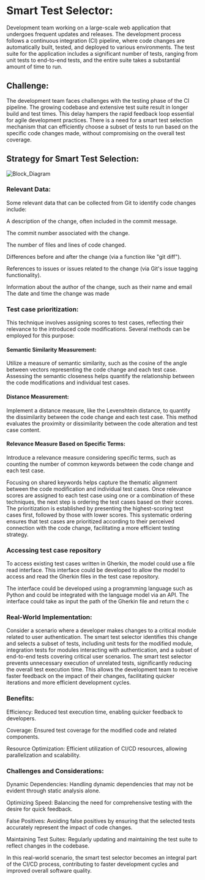 # Smart Test Selector:

Development team working on a large-scale web application that undergoes frequent updates and releases. 
The development process follows a continuous integration (CI) pipeline, where code changes are automatically built, tested, and deployed to various environments.
The test suite for the application includes a significant number of tests, ranging from unit tests to end-to-end tests, and the entire suite takes a substantial amount of time to run.

## Challenge:
The development team faces challenges with the testing phase of the CI pipeline. 
The growing codebase and extensive test suite result in longer build and test times. 
This delay hampers the rapid feedback loop essential for agile development practices. 
There is a need for a smart test selection mechanism that can efficiently choose a subset of tests to run based on the specific code changes made,
without compromising on the overall test coverage.

## Strategy for Smart Test Selection:
![Block_Diagram](https://github.com/Sandara-Git/Defect_Predict/assets/140485221/d271ed12-edb2-4f64-b2e1-7c4ce7993221)


### Relevant Data:
Some relevant data that can be collected from Git to identify code changes include:

A description of the change, often included in the commit message.

The commit number associated with the change.

The number of files and lines of code changed.

Differences before and after the change (via a function like "git diff").

References to issues or issues related to the change (via Git's issue tagging functionality).

Information about the author of the change, such as their name and email
The date and time the change was made

### Test case prioritization:
This technique involves assigning scores to test cases, reflecting their relevance to the introduced code modifications. Several methods can be employed for this purpose:

#### Semantic Similarity Measurement:

Utilize a measure of semantic similarity, such as the cosine of the angle between vectors representing the code change and each test case.
Assessing the semantic closeness helps quantify the relationship between the code modifications and individual test cases.

#### Distance Measurement:

Implement a distance measure, like the Levenshtein distance, to quantify the dissimilarity between the code change and each test case.
This method evaluates the proximity or dissimilarity between the code alteration and test case content.

#### Relevance Measure Based on Specific Terms:

Introduce a relevance measure considering specific terms, such as counting the number of common keywords between the code change and each test case.

Focusing on shared keywords helps capture the thematic alignment between the code modification and individual test cases.
Once relevance scores are assigned to each test case using one or a combination of these techniques, the next step is ordering the test cases based on their scores. The prioritization is established by presenting the highest-scoring test cases first, followed by those with lower scores. This systematic ordering ensures that test cases are prioritized according to their perceived connection with the code change, facilitating a more efficient testing strategy.

### Accessing test case repository
To access existing test cases written in Gherkin, the model could use a file read interface. This interface could be developed to allow the model to access and read the Gherkin files in the test case repository.

The interface could be developed using a programming language such as Python and could be integrated with the language model via an API. The interface could take as input the path of the Gherkin file and return the c

### Real-World Implementation:
Consider a scenario where a developer makes changes to a critical module related to user authentication. 
The smart test selector identifies this change and selects a subset of tests, including unit tests for the modified module, 
integration tests for modules interacting with authentication, and a subset of end-to-end tests covering critical user scenarios.
The smart test selector prevents unnecessary execution of unrelated tests, significantly reducing the overall test execution time. 
This allows the development team to receive faster feedback on the impact of their changes, facilitating quicker iterations and more efficient development cycles.
### Benefits:

Efficiency: Reduced test execution time, enabling quicker feedback to developers.

Coverage: Ensured test coverage for the modified code and related components.

Resource Optimization: Efficient utilization of CI/CD resources, allowing parallelization and scalability.

### Challenges and Considerations:

Dynamic Dependencies: Handling dynamic dependencies that may not be evident through static analysis alone.

Optimizing Speed: Balancing the need for comprehensive testing with the desire for quick feedback.

False Positives: Avoiding false positives by ensuring that the selected tests accurately represent the impact of code changes.

Maintaining Test Suites: Regularly updating and maintaining the test suite to reflect changes in the codebase.

In this real-world scenario, the smart test selector becomes an integral part of the CI/CD process, contributing to faster development cycles and improved overall software quality.
